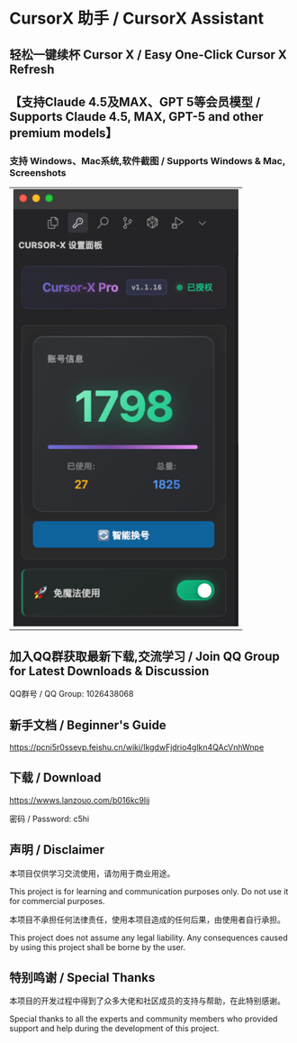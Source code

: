 # CursorX 助手 / CursorX Assistant
## 轻松一键续杯 Cursor X / Easy One-Click Cursor X Refresh
## 【支持Claude 4.5及MAX、GPT 5等会员模型 / Supports Claude 4.5, MAX, GPT-5 and other premium models】

### 支持 Windows、Mac系统,软件截图 / Supports Windows & Mac, Screenshots
<table>
  <tr>
    <td><img width="400" alt="image" src="https://github.com/tccpc/cursor-free-x/blob/main/ScreenShot.png" /></td>
  </tr>
</table>

## 加入QQ群获取最新下载,交流学习 / Join QQ Group for Latest Downloads & Discussion
QQ群号 / QQ Group: 1026438068

## 新手文档 / Beginner's Guide
https://pcni5r0ssevp.feishu.cn/wiki/IkgdwFjdrio4glkn4QAcVnhWnpe

## 下载 / Download
https://wwws.lanzouo.com/b016kc9lij 

密码 / Password: c5hi

## 声明 / Disclaimer

本项目仅供学习交流使用，请勿用于商业用途。

This project is for learning and communication purposes only. Do not use it for commercial purposes.

本项目不承担任何法律责任，使用本项目造成的任何后果，由使用者自行承担。

This project does not assume any legal liability. Any consequences caused by using this project shall be borne by the user.

## 特别鸣谢 / Special Thanks

本项目的开发过程中得到了众多大佬和社区成员的支持与帮助，在此特别感谢。

Special thanks to all the experts and community members who provided support and help during the development of this project.
